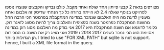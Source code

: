 מצורפים בזאת 2 קבצי פייתון אחד שולח ואחד מקבל.
כולם נבדקו והקבצים שנוצרו נוספו לפרויקט
בנוסף שאלה 2.4 לא הייתה ברורה כל כך  הנחתי שדיסק זה אלבום ואתה מעוניין לדעת מה היה האלבום שנמכר במדינה המתקבלת בפרמטר הכי הרבה החל מהשנה המתקבלת כפרמטר בשנה ספציפית והאלבום צריך להיות מסווג לזאנר רוק.
כלומר לדוגמא אם השנה המתקבלת היא 2017
אני בודק מה האלבום מסוג רוק במדינה מסוימת הוא הכי נמכר בשנים 2017 2018 ו 2019 ואני מציג רק את השנה בו המכירות הן הגדולות ביותר. 
I tried to use "FOR XML PATH" but sqlite is not support. hence, I built a XML file format in the query.
